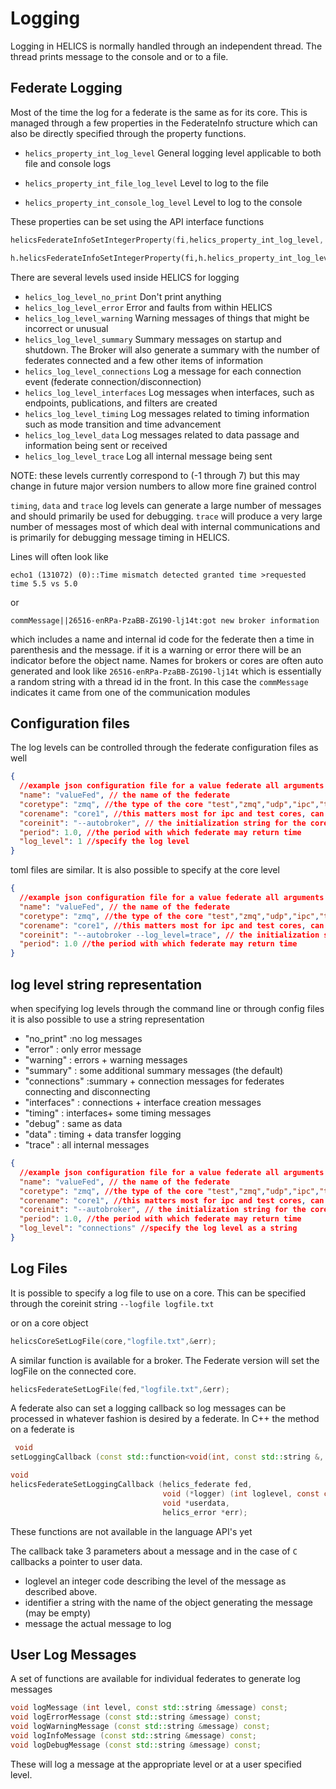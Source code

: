 # Logging

Logging in HELICS is normally handled through an independent thread. The thread prints message to the console and or to a file.

## Federate Logging

Most of the time the log for a federate is the same as for its core. This is managed through a few properties in the FederateInfo structure which can also be directly specified through the property functions.

- `helics_property_int_log_level` General logging level applicable to both file and console logs

- `helics_property_int_file_log_level` Level to log to the file

- `helics_property_int_console_log_level` Level to log to the console

These properties can be set using the API interface functions

```c
helicsFederateInfoSetIntegerProperty(fi,helics_property_int_log_level, helics_log_level_data,&err);
```

```python
h.helicsFederateInfoSetIntegerProperty(fi,h.helics_property_int_log_level, h.helics_log_level_data)
```

There are several levels used inside HELICS for logging

- `helics_log_level_no_print` Don't print anything
- `helics_log_level_error` Error and faults from within HELICS
- `helics_log_level_warning` Warning messages of things that might be incorrect or unusual
- `helics_log_level_summary` Summary messages on startup and shutdown. The Broker will also generate a summary with the number of federates connected and a few other items of information
- `helics_log_level_connections` Log a message for each connection event (federate connection/disconnection)
- `helics_log_level_interfaces` Log messages when interfaces, such as endpoints, publications, and filters are created
- `helics_log_level_timing` Log messages related to timing information such as mode transition and time advancement
- `helics_log_level_data` Log messages related to data passage and information being sent or received
- `helics_log_level_trace` Log all internal message being sent

NOTE: these levels currently correspond to (-1 through 7) but this may change in future major version numbers to allow more fine grained control

`timing`, `data` and `trace` log levels can generate a large number of messages and should primarily be used for debugging. `trace` will produce a very large number of messages most of which deal with internal communications and is primarily for debugging message timing in HELICS.

Lines will often look like

```
echo1 (131072) (0)::Time mismatch detected granted time >requested time 5.5 vs 5.0
```

or

```
commMessage||26516-enRPa-PzaBB-ZG190-lj14t:got new broker information
```

which includes a name and internal id code for the federate then a time in parenthesis and the message. if it is a warning or error there will be an indicator before the object name. Names for brokers or cores are often auto generated and look like `26516-enRPa-PzaBB-ZG190-lj14t` which is essentially a random string with a thread id in the front. In this case the `commMessage` indicates it came from one of the communication modules

## Configuration files

The log levels can be controlled through the federate configuration files as well

```json
{
  //example json configuration file for a value federate all arguments are optional
  "name": "valueFed", // the name of the federate
  "coretype": "zmq", //the type of the core "test","zmq","udp","ipc","tcp","mpi"
  "corename": "core1", //this matters most for ipc and test cores, can be empty
  "coreinit": "--autobroker", // the initialization string for the core in the form of a command line arguments
  "period": 1.0, //the period with which federate may return time
  "log_level": 1 //specify the log level
}
```

toml files are similar. It is also possible to specify at the core level

```json
{
  //example json configuration file for a value federate all arguments are optional
  "name": "valueFed", // the name of the federate
  "coretype": "zmq", //the type of the core "test","zmq","udp","ipc","tcp","mpi"
  "corename": "core1", //this matters most for ipc and test cores, can be empty
  "coreinit": "--autobroker --log_level=trace", // the initialization string for the core in the form of a command line arguments
  "period": 1.0 //the period with which federate may return time
}
```

## log level string representation

when specifying log levels through the command line or through config files it is also possible to use a string representation

- "no_print" :no log messages
- "error" : only error message
- "warning" : errors + warning messages
- "summary" : some additional summary messages (the default)
- "connections" :summary + connection messages for federates connecting and disconnecting
- "interfaces" : connections + interface creation messages
- "timing" : interfaces+ some timing messages
- "debug" : same as data
- "data" : timing + data transfer logging
- "trace" : all internal messages

```json
{
  //example json configuration file for a value federate all arguments are optional
  "name": "valueFed", // the name of the federate
  "coretype": "zmq", //the type of the core "test","zmq","udp","ipc","tcp","mpi"
  "corename": "core1", //this matters most for ipc and test cores, can be empty
  "coreinit": "--autobroker", // the initialization string for the core in the form of a command line arguments
  "period": 1.0, //the period with which federate may return time
  "log_level": "connections" //specify the log level as a string
}
```

## Log Files

It is possible to specify a log file to use on a core.
This can be specified through the coreinit string `--logfile logfile.txt`

or on a core object

```c
helicsCoreSetLogFile(core,"logfile.txt",&err);
```

A similar function is available for a broker. The Federate version will set the logFile on the connected core.

```c
helicsFederateSetLogFile(fed,"logfile.txt",&err);
```

A federate also can set a logging callback so log messages can be processed in whatever fashion is desired by a federate. In C++ the method on a federate is

```cpp
 void
setLoggingCallback (const std::function<void(int, const std::string &, const std::string &)> &logFunction);
```

```c
void
helicsFederateSetLoggingCallback (helics_federate fed,
                                  void (*logger) (int loglevel, const char *identifier, const char *message, void *userData),
                                  void *userdata,
                                  helics_error *err);
```

These functions are not available in the language API's yet

The callback take 3 parameters about a message and in the case of `C` callbacks a pointer to user data.

- loglevel an integer code describing the level of the message as described above.
- identifier a string with the name of the object generating the message (may be empty)
- message the actual message to log

## User Log Messages

A set of functions are available for individual federates to generate log messages

```cpp
void logMessage (int level, const std::string &message) const;
void logErrorMessage (const std::string &message) const;
void logWarningMessage (const std::string &message) const;
void logInfoMessage (const std::string &message) const;
void logDebugMessage (const std::string &message) const;
```

These will log a message at the appropriate level or at a user specified level.

